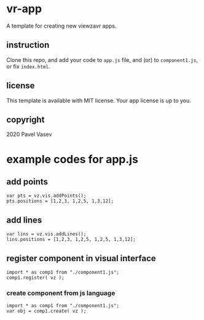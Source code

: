 # vr-app
A template for creating new viewzavr apps.

## instruction

Clone this repo, and add your code to `app.js` file, and (or) to `component1.js`, or fix `index.html`.

## license

This template is available with MIT license. Your app license is up to you.

## copyright

2020 Pavel Vasev

# example codes for app.js

## add points
```
var pts = vz.vis.addPoints();
pts.positions = [1,2,3, 1,2,5, 1,3,12];
```

## add lines
```
var lins = vz.vis.addLines();
lins.positions = [1,2,3, 1,2,5, 1,2,5, 1,3,12];
```

## register component in visual interface
```
import * as comp1 from "./component1.js";
comp1.register( vz );
```

### create component from js language
```
import * as comp1 from "./component1.js";
var obj = comp1.create( vz );
```
